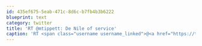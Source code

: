 ```yaml
---
id: 435ef675-5eab-471c-8d6c-b7fb4b3b6222
blueprint: text
category: twitter
title: 'RT @mtippett: De Nile of service'
caption: 'RT <span class="username username_linked">@<a href="https://twitter.com/mtippett" title="Michael Tippett">mtippett</a></span>: De Nile of service'
---
```

